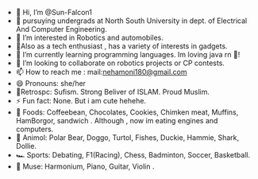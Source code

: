 - 👋 Hi, I’m @Sun-Falcon1
- 🌱 pursuying undergrads at North South University in dept. of Electrical And Computer Engineering.
- 👀 I’m interested in Robotics and automobiles.
- 👀Also as a tech enthusiast , has a variety of interests in gadgets.
- 🌱 I’m currently learning programming languages. Im loving java rn 🍵! 
- 💞️ I’m looking to collaborate on robotics projects or CP contests.
- 📫 How to reach me : mail:nehamoni180@gmail.com
- 😄 Pronouns: she/her
- 🍦Retrospc: Sufism. Strong Beliver of ISLAM. Proud Muslim. 
- ⚡ Fun fact: None. But i am cute hehehe.
- 🍔 Foods: Coffeebean, Chocolates, Cookies, Chimken meat, Muffins, HamBorgor, sandwich . Although , now im eating engines and computers.
- 🐻 Animol: Polar Bear, Doggo, Turtol, Fishes, Duckie, Hammie, Shark, Dollie.
- 🏎️ Sports: Debating, F1(Racing), Chess, Badminton, Soccer, Basketball.
- 🎵 Muse: Harmonium, Piano, Guitar, Violin .

<!---
Sun-Falcon1/Sun-Falcon1 is a ✨ special ✨ repository because its `README.md` (this file) appears on your GitHub profile.
You can click the Preview link to take a look at your changes.
--->
